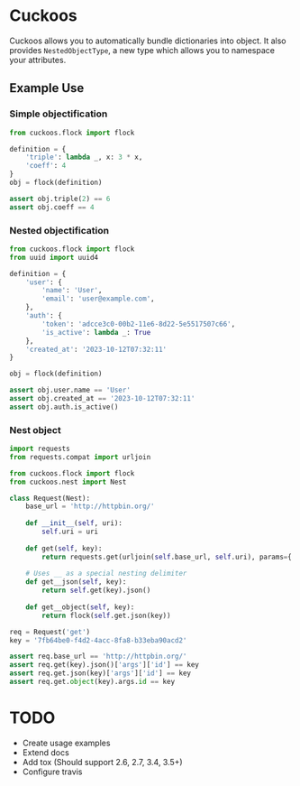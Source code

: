 Cuckoos
=======

Cuckoos allows you to automatically bundle dictionaries into object. It also provides `NestedObjectType`, a new type which allows you to namespace your attributes.

Example Use
-----------
### Simple objectification

```python
from cuckoos.flock import flock

definition = {
    'triple': lambda _, x: 3 * x,
    'coeff': 4
}
obj = flock(definition)

assert obj.triple(2) == 6
assert obj.coeff == 4
```

### Nested objectification

```python
from cuckoos.flock import flock
from uuid import uuid4

definition = {
    'user': {
        'name': 'User',
        'email': 'user@example.com',
    },
    'auth': {
        'token': 'adcce3c0-00b2-11e6-8d22-5e5517507c66',
        'is_active': lambda _: True
    },
    'created_at': '2023-10-12T07:32:11'
}

obj = flock(definition)

assert obj.user.name == 'User'
assert obj.created_at == '2023-10-12T07:32:11'
assert obj.auth.is_active()
```

### Nest object

```python
import requests
from requests.compat import urljoin

from cuckoos.flock import flock
from cuckoos.nest import Nest

class Request(Nest):
    base_url = 'http://httpbin.org/'
        
    def __init__(self, uri):
        self.uri = uri
    
    def get(self, key):
        return requests.get(urljoin(self.base_url, self.uri), params={'id': key})
    
    # Uses __ as a special nesting delimiter
    def get__json(self, key):
        return self.get(key).json()
        
    def get__object(self, key):
        return flock(self.get.json(key))

req = Request('get')
key = '7fb64be0-f4d2-4acc-8fa8-b33eba90acd2'

assert req.base_url == 'http://httpbin.org/'
assert req.get(key).json()['args']['id'] == key
assert req.get.json(key)['args']['id'] == key
assert req.get.object(key).args.id == key
```

# TODO
* Create usage examples
* Extend docs
* Add tox (Should support 2.6, 2.7, 3.4, 3.5+)
* Configure travis
